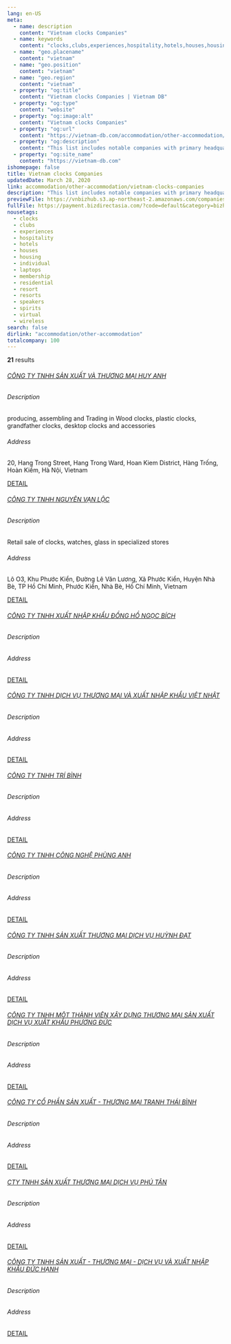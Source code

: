 ```yaml
---
lang: en-US
meta:
  - name: description
    content: "Vietnam clocks Companies"
  - name: keywords
    content: "clocks,clubs,experiences,hospitality,hotels,houses,housing,individual,laptops,membership,residential,resort,resorts,speakers,spirits,virtual,wireless,I559000"
  - name: "geo.placename"
    content: "vietnam"
  - name: "geo.position"
    content: "vietnam"
  - name: "geo.region"
    content: "vietnam"
  - property: "og:title"
    content: "Vietnam clocks Companies | Vietnam DB"
  - property: "og:type"
    content: "website"
  - property: "og:image:alt"
    content: "Vietnam clocks Companies"
  - property: "og:url"
    content: "https://vietnam-db.com/accommodation/other-accommodation/vietnam-clocks-companies"
  - property: "og:description"
    content: "This list includes notable companies with primary headquarters located in the Vietnam that are engaged in business activities of clocks, updated on March 28, 2020.This list was compiled automatically by our AI-powered algorithm and curated by our team of analysts"
  - property: "og:site_name"
    content: "https://vietnam-db.com"
ishomepage: false
title: Vietnam clocks Companies
updatedDate: March 28, 2020
link: accommodation/other-accommodation/vietnam-clocks-companies
description: "This list includes notable companies with primary headquarters located in the Vietnam that are engaged in business activities of clocks, updated on March 28, 2020.This list was compiled automatically by our AIpowered algorithm and curated by our team of analysts"
previewFile: https://vnbizhub.s3.ap-northeast-2.amazonaws.com/companies/vietnam-clocks-companies_preview.xlsx
fullFile: https://payment.bizdirectasia.com/?code=default&category=bizhub&item=vietnam-clocks-companies&redirect=https://vietnam-db.com
nousetags: 
  - clocks
  - clubs
  - experiences
  - hospitality
  - hotels
  - houses
  - housing
  - individual
  - laptops
  - membership
  - residential
  - resort
  - resorts
  - speakers
  - spirits
  - virtual
  - wireless
search: false
dirlink: "accommodation/other-accommodation"
totalcompany: 100
---
```


<p class="fs-medium textColorHighlight"><strong>21</strong> results</p>
<div class="bd-item">
    <div class="item-content">
        <h6 class="textColorPrimary item-title"><a class="textColorPrimary" href="/accommodation/other-accommodation/vietnam-clocks-companies/level3-huy-anh-trading-and-production-company-limited-2652824">CÔNG TY TNHH SẢN XUẤT VÀ THƯƠNG MẠI HUY ANH</a></h6>
        <h6 class="bd-label">Description</h6>
        <p> producing, assembling and Trading in Wood clocks, plastic clocks, grandfather clocks, desktop clocks and accessories</p>
        <h6 class="bd-label">Address</h6>
        <p>20, Hang Trong Street, Hang Trong Ward, Hoan Kiem District, Hàng Trống, Hoàn Kiếm, Hà Nội, Vietnam</p>
        <p>
            <a class="btn btn-sm btn-primary" href="/accommodation/other-accommodation/vietnam-clocks-companies/level3-huy-anh-trading-and-production-company-limited-2652824">DETAIL <i class="bd-icon ic_arrow_back"></i></a>
        </p>
    </div>
</div>

<div class="bd-item">
    <div class="item-content">
        <h6 class="textColorPrimary item-title"><a class="textColorPrimary" href="/accommodation/other-accommodation/vietnam-clocks-companies/level3-nguyen-van-loc-company-limited-2634885">CÔNG TY TNHH NGUYÊN VẠN LỘC</a></h6>
        <h6 class="bd-label">Description</h6>
        <p>Retail sale of clocks, watches, glass in specialized stores</p>
        <h6 class="bd-label">Address</h6>
        <p>Lô O3, Khu Phước Kiển, Đường Lê Văn Lương, Xã Phước Kiển, Huyện Nhà Bè, TP Hồ Chí Minh, Phước Kiển, Nhà Bè, Hồ Chí Minh, Vietnam</p>
        <p>
            <a class="btn btn-sm btn-primary" href="/accommodation/other-accommodation/vietnam-clocks-companies/level3-nguyen-van-loc-company-limited-2634885">DETAIL <i class="bd-icon ic_arrow_back"></i></a>
        </p>
    </div>
</div>

<div class="bd-item">
    <div class="item-content">
        <h6 class="textColorPrimary item-title"><a class="textColorPrimary" href="/accommodation/other-accommodation/vietnam-clocks-companies/level3-ngoc-bich-watch-import-export-company-limited-3083759">CÔNG TY TNHH XUẤT NHẬP KHẨU ĐỒNG HỒ NGỌC BÍCH</a></h6>
        <h6 class="bd-label">Description</h6>
        <p></p>
        <h6 class="bd-label">Address</h6>
        <p></p>
        <p>
            <a class="btn btn-sm btn-primary" href="/accommodation/other-accommodation/vietnam-clocks-companies/level3-ngoc-bich-watch-import-export-company-limited-3083759">DETAIL <i class="bd-icon ic_arrow_back"></i></a>
        </p>
    </div>
</div>

<div class="bd-item">
    <div class="item-content">
        <h6 class="textColorPrimary item-title"><a class="textColorPrimary" href="/accommodation/other-accommodation/vietnam-clocks-companies/level3-viet-nhat-service-trading-and-import-export-company-limited-3078759">CÔNG TY TNHH DỊCH VỤ THƯƠNG MẠI VÀ XUẤT NHẬP KHẨU VIỆT NHẬT</a></h6>
        <h6 class="bd-label">Description</h6>
        <p></p>
        <h6 class="bd-label">Address</h6>
        <p></p>
        <p>
            <a class="btn btn-sm btn-primary" href="/accommodation/other-accommodation/vietnam-clocks-companies/level3-viet-nhat-service-trading-and-import-export-company-limited-3078759">DETAIL <i class="bd-icon ic_arrow_back"></i></a>
        </p>
    </div>
</div>

<div class="bd-item">
    <div class="item-content">
        <h6 class="textColorPrimary item-title"><a class="textColorPrimary" href="/accommodation/other-accommodation/vietnam-clocks-companies/level3-tri-binh-company-limited-2729135">CÔNG TY TNHH TRÍ BÌNH</a></h6>
        <h6 class="bd-label">Description</h6>
        <p></p>
        <h6 class="bd-label">Address</h6>
        <p></p>
        <p>
            <a class="btn btn-sm btn-primary" href="/accommodation/other-accommodation/vietnam-clocks-companies/level3-tri-binh-company-limited-2729135">DETAIL <i class="bd-icon ic_arrow_back"></i></a>
        </p>
    </div>
</div>

<div class="bd-item">
    <div class="item-content">
        <h6 class="textColorPrimary item-title"><a class="textColorPrimary" href="/accommodation/other-accommodation/vietnam-clocks-companies/level3-cong-ty-tnhh-cong-nghe-phung-anh-2513961">CÔNG TY TNHH CÔNG NGHỆ PHÙNG ANH</a></h6>
        <h6 class="bd-label">Description</h6>
        <p></p>
        <h6 class="bd-label">Address</h6>
        <p></p>
        <p>
            <a class="btn btn-sm btn-primary" href="/accommodation/other-accommodation/vietnam-clocks-companies/level3-cong-ty-tnhh-cong-nghe-phung-anh-2513961">DETAIL <i class="bd-icon ic_arrow_back"></i></a>
        </p>
    </div>
</div>

<div class="bd-item">
    <div class="item-content">
        <h6 class="textColorPrimary item-title"><a class="textColorPrimary" href="/accommodation/other-accommodation/vietnam-clocks-companies/level3-cong-ty-tnhh-san-xuat-thuong-mai-dich-vu-huynh-dat-2767200">CÔNG TY TNHH SẢN XUẤT THƯƠNG MẠI DỊCH VỤ HUỲNH ĐẠT</a></h6>
        <h6 class="bd-label">Description</h6>
        <p></p>
        <h6 class="bd-label">Address</h6>
        <p></p>
        <p>
            <a class="btn btn-sm btn-primary" href="/accommodation/other-accommodation/vietnam-clocks-companies/level3-cong-ty-tnhh-san-xuat-thuong-mai-dich-vu-huynh-dat-2767200">DETAIL <i class="bd-icon ic_arrow_back"></i></a>
        </p>
    </div>
</div>

<div class="bd-item">
    <div class="item-content">
        <h6 class="textColorPrimary item-title"><a class="textColorPrimary" href="/accommodation/other-accommodation/vietnam-clocks-companies/level3-phuong-duc-export-service-manufacture-trading-construction-one-member-company-limited-2754431">CÔNG TY TNHH MỘT THÀNH VIÊN XÂY DỰNG THƯƠNG MẠI SẢN XUẤT DỊCH VỤ XUẤT KHẨU PHƯƠNG ĐỨC</a></h6>
        <h6 class="bd-label">Description</h6>
        <p></p>
        <h6 class="bd-label">Address</h6>
        <p></p>
        <p>
            <a class="btn btn-sm btn-primary" href="/accommodation/other-accommodation/vietnam-clocks-companies/level3-phuong-duc-export-service-manufacture-trading-construction-one-member-company-limited-2754431">DETAIL <i class="bd-icon ic_arrow_back"></i></a>
        </p>
    </div>
</div>

<div class="bd-item">
    <div class="item-content">
        <h6 class="textColorPrimary item-title"><a class="textColorPrimary" href="/accommodation/other-accommodation/vietnam-clocks-companies/level3-cong-ty-co-phan-san-xuat-thuong-mai-tranh-thai-binh-2807962">CÔNG TY CỔ PHẦN SẢN XUẤT - THƯƠNG MẠI TRANH THÁI BÌNH</a></h6>
        <h6 class="bd-label">Description</h6>
        <p></p>
        <h6 class="bd-label">Address</h6>
        <p></p>
        <p>
            <a class="btn btn-sm btn-primary" href="/accommodation/other-accommodation/vietnam-clocks-companies/level3-cong-ty-co-phan-san-xuat-thuong-mai-tranh-thai-binh-2807962">DETAIL <i class="bd-icon ic_arrow_back"></i></a>
        </p>
    </div>
</div>

<div class="bd-item">
    <div class="item-content">
        <h6 class="textColorPrimary item-title"><a class="textColorPrimary" href="/accommodation/other-accommodation/vietnam-clocks-companies/level3-phu-tan-service-trading-production-company-limited-3073365">CTY TNHH SẢN XUẤT THƯƠNG MẠI DỊCH VỤ PHÚ TÂN</a></h6>
        <h6 class="bd-label">Description</h6>
        <p></p>
        <h6 class="bd-label">Address</h6>
        <p></p>
        <p>
            <a class="btn btn-sm btn-primary" href="/accommodation/other-accommodation/vietnam-clocks-companies/level3-phu-tan-service-trading-production-company-limited-3073365">DETAIL <i class="bd-icon ic_arrow_back"></i></a>
        </p>
    </div>
</div>

<div class="bd-item">
    <div class="item-content">
        <h6 class="textColorPrimary item-title"><a class="textColorPrimary" href="/accommodation/other-accommodation/vietnam-clocks-companies/level3-duc-hanh-production-trading-service-and-import-export-company-limited-2547394">CÔNG TY TNHH SẢN XUẤT - THƯƠNG MẠI - DỊCH VỤ VÀ XUẤT NHẬP KHẨU ĐỨC HẠNH</a></h6>
        <h6 class="bd-label">Description</h6>
        <p></p>
        <h6 class="bd-label">Address</h6>
        <p></p>
        <p>
            <a class="btn btn-sm btn-primary" href="/accommodation/other-accommodation/vietnam-clocks-companies/level3-duc-hanh-production-trading-service-and-import-export-company-limited-2547394">DETAIL <i class="bd-icon ic_arrow_back"></i></a>
        </p>
    </div>
</div>

